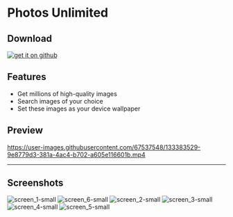 
# Photos Unlimited

## Download

<a href = "https://github.com/Sahibjadatalib/Photos-Unlimited/releases/latest">
  <img border="0" alt="get it on github" src="https://user-images.githubusercontent.com/67537548/133410718-647a332b-8a8f-4ce1-939b-b49b2ea10652.png"/>
</a>

## Features
<ul>
<li>Get millions of high-quality images</li>
<li>Search images of your choice </li>
<li>Set these images as your device wallpaper</li>
</ul>

## Preview

https://user-images.githubusercontent.com/67537548/133383529-9e8779d3-381a-4ac4-b702-a605e116601b.mp4

<hr>

## Screenshots

![screen_1-small](https://user-images.githubusercontent.com/67537548/123542682-99182880-d768-11eb-8ef3-60e6b0767ffd.png)
![screen_6-small](https://user-images.githubusercontent.com/67537548/123542713-c7960380-d768-11eb-99b0-4aa4af2db4da.png)
![screen_2-small](https://user-images.githubusercontent.com/67537548/123542707-bea53200-d768-11eb-9709-5cf8c853fb7c.png)
![screen_3-small](https://user-images.githubusercontent.com/67537548/123542714-c95fc700-d768-11eb-98cb-173ae552cbe4.png)
![screen_4-small](https://user-images.githubusercontent.com/67537548/123542715-c9f85d80-d768-11eb-80f2-d347c37894fd.png)
![screen_5-small](https://user-images.githubusercontent.com/67537548/123542718-cb298a80-d768-11eb-941a-7a71f8fcfc05.png)



